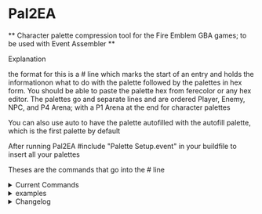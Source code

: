 # Pal2EA

** Character palette compression tool for the Fire Emblem GBA games; to be used with Event Assembler **

Explanation

the format for this is a # line which marks the start of an entry and holds the informationon what to do with the palette
followed by the palettes in hex form. You should be able to paste the palette hex from ferecolor or any hex editor.
The palettes go and separate lines and are ordered Player, Enemy, NPC, and P4 Arena; with a P1 Arena at the end for character palettes

You can also use auto to have the palette autofilled with the autofill palette, which is the first palette by default

After running Pal2EA #include "Palette Setup.event" in your buildfile to insert all your palettes
	
Theses are the commands that go into the # line
<details>
<summary> Current Commands </summary>

```
	char{pal_id}
		insert palette at entry pal_id in the character palette table
	
	gen{anim_id}
		insert a generic palette for a battle sprite animation
		you can set the same generic palette to multiple animations by doing gen{id1, id2, id3, ...}
	
	"Label"
		name of label for the palette that will be used in EA output
		If a label is not found a basic one will be generated automatically

	set{char_id, palnum, class}
		insertion information; assigns the palette to the character for you
		is optional; for character palettes only
		
		palnum
			if FE8, use 0x0-0x6 for the 7 palettes a character can have
			if FE6/FE7, use U for the unpromoted palette and P for the promoted palette

	[nc]
		skip autofilll and compression
		not fully supported yet
	
	auto{palette}
		changes which palette is used for autofill
		this how the palettes are numbered for this:
		
		0   player palette
		1   enemy palette
		2   NPC palette
		3   Arena Team 4
		4   Arena Team 1
		
		the player palette will be used for autofill by default
		
	at{offset}
		insert the palette at the given offset
		
	//this is a comment
		this is single line comment; pal2EAwill ignore everything from \\ to newline
		Multi line comments may be implemented in a future update
	
```
</details>		

<details>
<summary>examples</summary>

```
# char{palette_id} "Label" set{char_id, palette number, class_id}
   // use this to make single-line comments
   player palette
   enemy palette
   NPC palette
   Arena Team 4
   Arena Team 1

//the lazy way
# char{palette_id} "Label" set{char_id, palette number, class_id}
	player palette
	//pal2ea will autofill the rest for you
	
# char{0x6D} "Eirika_Mage" set{0x1, 0x1, 0x26} auto{1}

	//this is a comment
	auto //autofill this one with the enemy palette
	5553FF7FFF6B1F4B2E19707F0C7BE25DFF1B9E1A9401182A9C19D80C6F0CA514 
	5553FF7FFF6B1F4B2E19707F0C7BE25DFF1B9E1A9401182A8C1B060FE30DA514 
	5553FF7FFF6B1F4B2E19707F0C7BE25DFF1B9E1A9401182A9971D5606C3CA514 
	5553FF7FFF6B1F4B2E19707F0C7BE25DFF1B9E1A9401182A8671C360633CA514
	
# gen{0x6C} "MageF"
//female mage generic palette, this line is a comment
5553FF7FFF6B1F4B2E198C5308430432187B5262293D392AA07A8055E03CA514 
5553FF7FFF6B1F4B2E199C5118419030187B5262293D392A3E01D5008F00A514 
5553FF7FFF6B1F4B2E19943310230C12187B5262293D392AC6330327E019A514 
5553FF7FFF6B1F4B2E19947110618C40187B5262293D392A3E3DD8306F24A514

//set the new recruit generic palette to both the lance and disarmed animations
# gen{0x96,0x97} "Recruit Recolor"
	5553FF7FFF6B1F4B2E197063AA4AE431 182AE5798461C130757B8B626439A514 
	5553FF7FFF6B1F4B2E195B4A722DCC18 182AFE14D8101004787B8E5E6739A514 
	5553FF7FFF6B1F4B2E197243AC2AE611 182AC53F04338119757B8B626439A514 
	5553FF7FFF6B1F4B2E195B6E9555CF3C 182A3879D2606C30757B8B626439A514
	
//example using EA's standard definitions
#char{0x3D} "Hero Franz" set{Franz, 0x3, Hero}
	5553FF7FFF6B1F4B2E1DDE1BD716D21D196B52568C41772BB22ACC11372EA514
//FE7/FE6 Example
#char{0x1} "Lyn Lord" set{Lyn,U}
	5553FF7FFF6B3F3F711D4933641A8415567B6F5ECA499E1A927FA87E4369A514
#char{0x1B} "Lyn Blade Lord" set{Lyn,P}
	5553FF7FFF6B3F3F711D4933641AA311997F12770B569E1A496F69628255A514
```
</details>
<details>	
	<summary>Changelog</summary>

```
v2.0
	all palettes are read from one file now
	
v2.1
	fixed mistake in FE7/FE6 macros in definitions file
	added auto{} to change autofill palette
	
v2.2
	slightly altered definitions file
	added U and P shortcuts for set{}
	implemented at{} so you can insert at a fixed offset
	converted all () to {} for the sake of consistency
	slightly improved error handling
v2.3
	improved syntax error handling
	fixed problem that caused the program to crash if symbols were in the label name
	added system for showing errors and warnings if there are any problems detected in the input file
```

</details>
